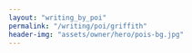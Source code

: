 ```yaml
---
layout: "writing_by_poi"
permalink: "/writing/poi/griffith"
header-img: "assets/owner/hero/pois-bg.jpg"
---
```

